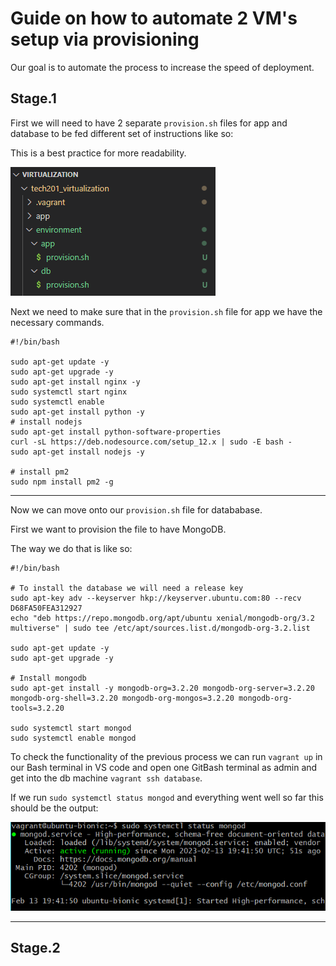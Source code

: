 # Guide on how to automate 2 VM's setup via provisioning

Our goal is to automate the process to increase the speed of deployment. 


## Stage.1
First we will need to have 2 separate `provision.sh` files for app and database to be fed different set of instructions like so:



This is a best practice for more readability. 

![](two_files.png)



Next we need to make sure that in the `provision.sh` file for app we have the necessary commands. 


```
#!/bin/bash

sudo apt-get update -y
sudo apt-get upgrade -y
sudo apt-get install nginx -y
sudo systemctl start nginx
sudo systemctl enable
sudo apt-get install python -y
# install nodejs
sudo apt-get install python-software-properties
curl -sL https://deb.nodesource.com/setup_12.x | sudo -E bash -
sudo apt-get install nodejs -y

# install pm2
sudo npm install pm2 -g
```


---
Now we can move onto our `provision.sh` file for datababase. 

First we want to provision the file to have MongoDB. 

The way we do that is like so: 

```
#!/bin/bash

# To install the database we will need a release key
sudo apt-key adv --keyserver hkp://keyserver.ubuntu.com:80 --recv D68FA50FEA312927
echo "deb https://repo.mongodb.org/apt/ubuntu xenial/mongodb-org/3.2 multiverse" | sudo tee /etc/apt/sources.list.d/mongodb-org-3.2.list

sudo apt-get update -y
sudo apt-get upgrade -y

# Install mongodb
sudo apt-get install -y mongodb-org=3.2.20 mongodb-org-server=3.2.20 mongodb-org-shell=3.2.20 mongodb-org-mongos=3.2.20 mongodb-org-tools=3.2.20

sudo systemctl start mongod
sudo systemctl enable mongod
```

To check the functionality of the previous process we can run `vagrant up` in our Bash terminal in VS code and open one GitBash terminal as admin and get into the db machine `vagrant ssh database`. 




If we run `sudo systemctl status mongod` and everything went well so far this should be the output:

![](mongo_status.png)

---

## Stage.2







